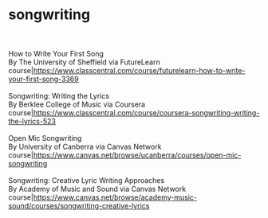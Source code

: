 # songwriting<br><br>

How to Write Your First Song<br>By The University of Sheffield via FutureLearn<br>course|https://www.classcentral.com/course/futurelearn-how-to-write-your-first-song-3369<br><br>
Songwriting: Writing the Lyrics<br>By Berklee College of Music via Coursera<br>course|https://www.classcentral.com/course/coursera-songwriting-writing-the-lyrics-523<br><br>
Open Mic Songwriting<br>By University of Canberra via Canvas Network<br>course|https://www.canvas.net/browse/ucanberra/courses/open-mic-songwriting<br><br>
Songwriting: Creative Lyric Writing Approaches<br>By Academy of Music and Sound via Canvas Network<br>course|https://www.canvas.net/browse/academy-music-sound/courses/songwriting-creative-lyrics<br><br>
